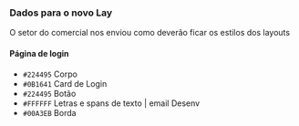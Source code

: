 <h3>Dados para o novo Lay</h3>

O setor do comercial nos enviou como deverão ficar os estilos dos layouts

<h4>Página de login</h4>

- `#224495` Corpo
- `#0B1641` Card de Login
- `#224495` Botão
- `#FFFFFF` Letras e spans de texto | email Desenv
- `#00A3EB` Borda
